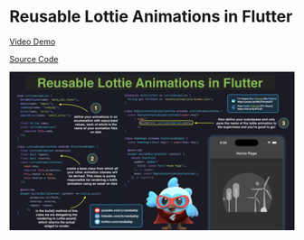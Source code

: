 # Reusable Lottie Animations in Flutter

[Video Demo](https://youtu.be/2WR0OujjtSk)

[Source Code](reusable-lottie-animations-in-flutter.dart)

![](reusable-lottie-animations-in-flutter.jpg)
